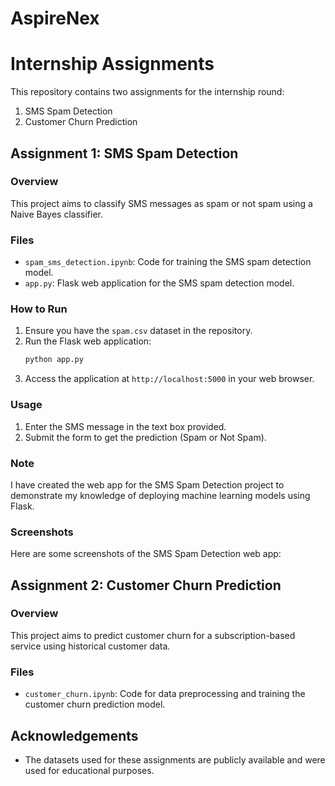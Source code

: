 # AspireNex
# Internship Assignments 

This repository contains two assignments for the internship round:

1. SMS Spam Detection
2. Customer Churn Prediction

## Assignment 1: SMS Spam Detection

### Overview

This project aims to classify SMS messages as spam or not spam using a Naive Bayes classifier.

### Files

- `spam_sms_detection.ipynb`: Code for training the SMS spam detection model.
- `app.py`: Flask web application for the SMS spam detection model.

### How to Run

1. Ensure you have the `spam.csv` dataset in the repository.
2. Run the Flask web application:
    ```sh
    python app.py
    ```
3. Access the application at `http://localhost:5000` in your web browser.

### Usage

1. Enter the SMS message in the text box provided.
2. Submit the form to get the prediction (Spam or Not Spam).

### Note

I have created the web app for the SMS Spam Detection project to demonstrate my knowledge of deploying machine learning models using Flask.


### Screenshots

Here are some screenshots of the SMS Spam Detection web app:


## Assignment 2: Customer Churn Prediction

### Overview

This project aims to predict customer churn for a subscription-based service using historical customer data.

### Files

- `customer_churn.ipynb`: Code for data preprocessing and training the customer churn prediction model.


## Acknowledgements

- The datasets used for these assignments are publicly available and were used for educational purposes.
